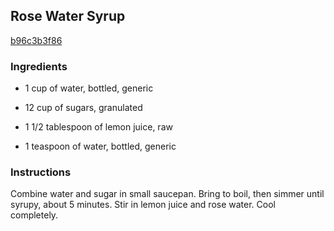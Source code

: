 ## Rose Water Syrup

[b96c3b3f86](http://www.food.com/recipe/rose-water-syrup-60640)

### Ingredients

 - 1 cup of water, bottled, generic

 - 12 cup of sugars, granulated

 - 1 1/2 tablespoon of lemon juice, raw

 - 1 teaspoon of water, bottled, generic

### Instructions

Combine water and sugar in small saucepan. Bring to boil, then simmer until syrupy, about 5 minutes. Stir in lemon juice and rose water. Cool completely.